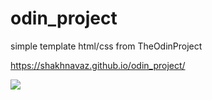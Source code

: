 # odin_project
simple template html/css from TheOdinProject

https://shakhnavaz.github.io/odin_project/

<img src="https://pics.st/602/769/d84cbcd9.png" />
